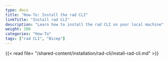 ```yaml
---
type: docs
title: "How-To: Install the rad CLI"
linkTitle: "Install rad CLI"
description: "Learn how to install the rad CLI on your local machine"
weight: 200
categories: "How-To"
tags: ["rad CLI", "Bicep"]
---
```


{{< read file= "/shared-content/installation/rad-cli/install-rad-cli.md" >}}